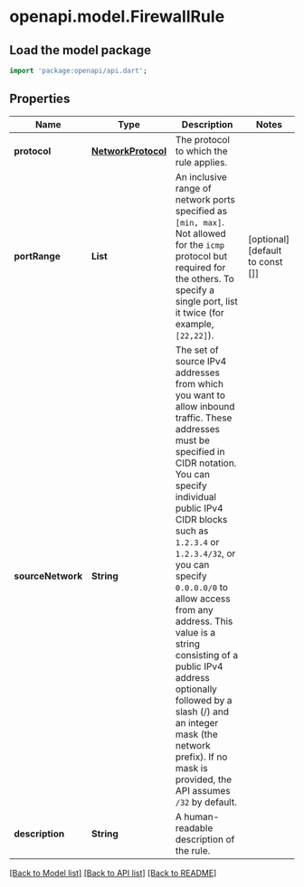 # openapi.model.FirewallRule

## Load the model package
```dart
import 'package:openapi/api.dart';
```

## Properties
Name | Type | Description | Notes
------------ | ------------- | ------------- | -------------
**protocol** | [**NetworkProtocol**](NetworkProtocol.md) | The protocol to which the rule applies. | 
**portRange** | **List<int>** | An inclusive range of network ports specified as `[min, max]`. Not allowed for the `icmp` protocol but required for the others.  To specify a single port, list it twice (for example, `[22,22]`). | [optional] [default to const []]
**sourceNetwork** | **String** | The set of source IPv4 addresses from which you want to allow inbound traffic. These addresses must be specified in CIDR notation. You can specify individual public IPv4 CIDR blocks such as `1.2.3.4` or `1.2.3.4/32`, or you can specify `0.0.0.0/0` to allow access from any address.  This value is a string consisting of a public IPv4 address optionally followed by a slash (/) and an integer mask (the network prefix). If no mask is provided, the API assumes `/32` by default. | 
**description** | **String** | A human-readable description of the rule. | 

[[Back to Model list]](../README.md#documentation-for-models) [[Back to API list]](../README.md#documentation-for-api-endpoints) [[Back to README]](../README.md)


